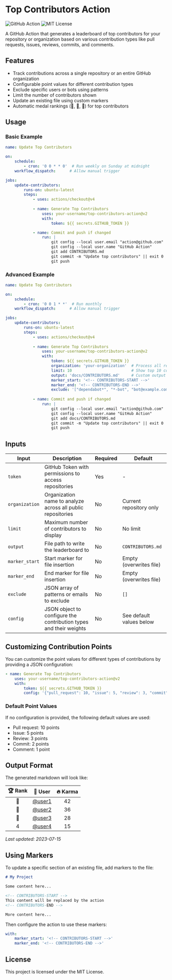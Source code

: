 ﻿# Top Contributors Action

<img alt="GitHub Action" src="https://img.shields.io/badge/GitHub-Action-blue?logo=github"> <img alt="MIT License" src="https://img.shields.io/badge/license-MIT-green">

A GitHub Action that generates a leaderboard of top contributors for your repository or organization based on various contribution types like pull requests, issues, reviews, commits, and comments.

## Features

- Track contributions across a single repository or an entire GitHub organization
- Configurable point values for different contribution types
- Exclude specific users or bots using patterns
- Limit the number of contributors shown
- Update an existing file using custom markers
- Automatic medal rankings (🥇, 🥈, 🥉) for top contributors

## Usage

### Basic Example

```yml
name: Update Top Contributors

on:
    schedule:
        - cron: '0 0 * * 0'  # Run weekly on Sunday at midnight
    workflow_dispatch:      # Allow manual trigger

jobs:
    update-contributors:
        runs-on: ubuntu-latest
        steps:
            - uses: actions/checkout@v4
            
            - name: Generate Top Contributors
                uses: your-username/top-contributors-action@v2
                with:
                    token: ${{ secrets.GITHUB_TOKEN }}

            - name: Commit and push if changed
                run: |
                    git config --local user.email "action@github.com"
                    git config --local user.name "GitHub Action"
                    git add CONTRIBUTORS.md
                    git commit -m "Update top contributors" || exit 0
                    git push
```

### Advanced Example

```yml
name: Update Top Contributors

on:
    schedule:
        - cron: '0 0 1 * *'  # Run monthly
    workflow_dispatch:      # Allow manual trigger

jobs:
    update-contributors:
        runs-on: ubuntu-latest
        steps:
            - uses: actions/checkout@v4
            
            - name: Generate Top Contributors
                uses: your-username/top-contributors-action@v2
                with:
                    token: ${{ secrets.GITHUB_TOKEN }}
                    organization: 'your-organization'  # Process all repos in the org
                    limit: 10                          # Show top 10 contributors
                    output: 'docs/CONTRIBUTORS.md'     # Custom output file
                    marker_start: '<!-- CONTRIBUTORS-START -->'
                    marker_end: '<!-- CONTRIBUTORS-END -->'
                    exclude: '["dependabot*", "*-bot", "bot@example.com"]'
                    
            - name: Commit and push if changed
                run: |
                    git config --local user.email "action@github.com"
                    git config --local user.name "GitHub Action"
                    git add docs/CONTRIBUTORS.md
                    git commit -m "Update top contributors" || exit 0
                    git push
```

## Inputs

| Input | Description | Required | Default |
|-------|-------------|----------|---------|
| `token` | GitHub Token with permissions to access repositories | Yes | - |
| `organization` | Organization name to analyze across all public repositories | No | Current repository only |
| `limit` | Maximum number of contributors to display | No | No limit |
| `output` | File path to write the leaderboard to | No | `CONTRIBUTORS.md` |
| `marker_start` | Start marker for file insertion | No | Empty (overwrites file) |
| `marker_end` | End marker for file insertion | No | Empty (overwrites file) |
| `exclude` | JSON array of patterns or emails to exclude | No | `[]` |
| `config` | JSON object to configure the contribution types and their weights | No | See default values below |

## Customizing Contribution Points

You can customize the point values for different types of contributions by providing a JSON configuration:

```yml
- name: Generate Top Contributors
    uses: your-username/top-contributors-action@v2
    with:
        token: ${{ secrets.GITHUB_TOKEN }}
        config: '{"pull_request": 10, "issue": 5, "review": 3, "commit": 2, "comment": 1}'
```

### Default Point Values

If no configuration is provided, the following default values are used:

- Pull request: 10 points
- Issue: 5 points
- Review: 3 points
- Commit: 2 points
- Comment: 1 point

## Output Format

The generated markdown will look like:

| 🏆 Rank | 👤 User | 🔥 Karma |
|:-------:|:--------:|:--------:|
| 🥇 | <a href="https://github.com/user1">@user1</a> | 42 |
| 🥈 | <a href="https://github.com/user2">@user2</a> | 36 |
| 🥉 | <a href="https://github.com/user3">@user3</a> | 28 |
| 4 | <a href="https://github.com/user4">@user4</a> | 15 |

_Last updated: 2023-07-15_

## Using Markers

To update a specific section of an existing file, add markers to the file:

```md
# My Project

Some content here...

<!-- CONTRIBUTORS-START -->
This content will be replaced by the action
<!-- CONTRIBUTORS-END -->

More content here...
```

Then configure the action to use these markers:
```yml
with:
    marker_start: '<!-- CONTRIBUTORS-START -->'
    marker_end: '<!-- CONTRIBUTORS-END -->'
```

## License

This project is licensed under the MIT License.